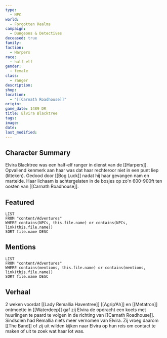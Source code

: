 ```yaml
---
type:
  - NPC
world:
  - Forgotten Realms
campaign:
  - Dungeons & Detectives
deceased: true
family: 
faction:
  - Harpers
race:
  - half-elf
gender:
  - female
class:
  - ranger
description: 
shop: 
location:
  - "[[Carnath Roadhouse]]"
origin: 
game_date: 1489 DR
title: Elvira Blacktree
tags: 
image: 
date: 
last_modified:
---
```

## Character Summary
Elvira Blacktree was een half-elf ranger in dienst van de [[Harpers]]. Opvallend kenmerk aan haar was dat haar rechteroor niet in een punt liep (litteken). Gedood door [[Bog Luck]] nadat hij haar gevangen nam en martelde. Haar lichaam is achtergelaten in de bosjes op zo'n 600-900ft ten oosten van [[Carnath Roadhouse]].

## Featured
```dataview
LIST
FROM "content/Adventures"
WHERE contains(NPCs, this.file.name) or contains(NPCs, link(this.file.name))
SORT file.name DESC
```
## Mentions
```dataview
LIST
FROM "content/Adventures"
WHERE contains(mentions, this.file.name) or contains(mentions, link(this.file.name))
SORT file.name DESC
```
## Verhaal
2 weken voordat [[Lady Remallia Haventree]] [[Agrip’Ah]] en [[Metatron]] ontmoette in [[Waterdeep]] gaf zij Elvira de opdracht een koets met huurlingen te paard te volgen in de richting van [[Carnath Roadhouse]]. Sindsdien had Remallia niets meer vernomen van Elvira. Zij vroeg daarom [[The Band]] of zij uit wilden kijken naar Elvira op hun reis om contact te maken of uit te zoek wat haar lot was.
